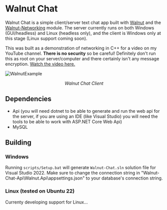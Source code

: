 # Walnut Chat

Walnut Chat is a simple client/server text chat app built with [Walnut](https://github.com/StudioCherno/Walnut) and the [Walnut-Networking](https://github.com/StudioCherno/Walnut-Networking) module. The server currently runs on both Windows (GUI/headless) and Linux (headless only), and the client is Windows only at this stage (Linux support coming soon).

This was built as a demonstration of networking in C++ for a video on my YouTube channel. **There is no security** so be careful! Definitely don't run this as root on your server/computer and there certainly isn't any message encryption. [Watch the video here.](https://youtu.be/jS9rBienEFQ)


![WalnutExample](https://hazelengine.com/images/WalnutChat.jpg)
_<center>Walnut Chat Client</center>_

## Dependencies
- Api
(you will need dotnet to be able to generate and run the web api for the server, if you are using an IDE (like Visual Studio) you will need the tools to be able to work with ASP.NET Core Web Api)
- MySQL

## Building
### Windows
Running `scripts/Setup.bat` will generate `Walnut-Chat.sln` solution file for Visual Studio 2022.
Make sure to change the connection string in "Walnut-Chat-Api\Walnut.Api\appsettings.json" to your database's connection string.

### Linux (tested on Ubuntu 22)
Currenty developing support for Linux...
